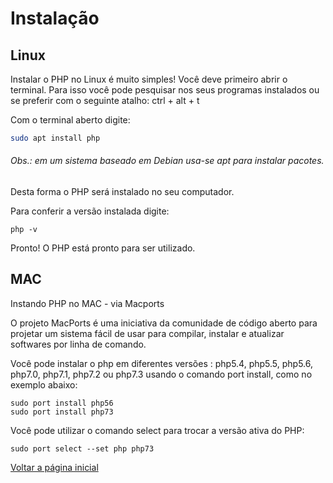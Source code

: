 # Instalação

## Linux
Instalar o PHP no Linux é muito simples! Você deve primeiro abrir o terminal. Para isso você pode pesquisar nos seus programas instalados ou se preferir com o seguinte atalho:
ctrl + alt + t

Com o terminal aberto digite:

```bash
sudo apt install php
```
###### Obs.: em um sistema baseado em Debian usa-se apt para instalar pacotes.  

Desta forma o PHP será instalado no seu computador.

Para conferir a versão instalada digite:

```
php -v
```
  
Pronto! O PHP está pronto para ser utilizado.

## MAC
Instando PHP no MAC - via Macports

O projeto MacPorts é uma iniciativa da comunidade de código aberto para projetar um sistema fácil de usar para compilar, instalar e atualizar softwares por linha de comando.

Você pode instalar o php em diferentes versões : php5.4, php5.5, php5.6, php7.0, php7.1, php7.2 ou php7.3 usando o comando port install, como no exemplo abaixo:

    sudo port install php56
    sudo port install php73

Você pode utilizar o comando select para trocar a versão ativa do PHP:

    sudo port select --set php php73


[Voltar a página inicial](../README.md)
